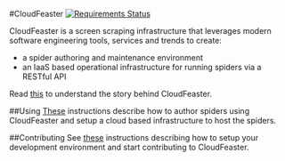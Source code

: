 #CloudFeaster [![Requirements Status](https://requires.io/github/simonsdave/cloudfeaster/requirements.svg?branch=master)](https://requires.io/github/simonsdave/cloudfeaster/requirements/?branch=master)

CloudFeaster is a screen scraping infrastructure that leverages
modern software engineering tools, services and trends to create:

* a spider authoring and maintenance environment
* an IaaS based operational infrastructure for running spiders
via a RESTful API

Read [this](docs/story.md) to understand the story behind CloudFeaster.

##Using
[These](docs/using.md) instructions describe
how to author spiders using CloudFeaster and
setup a cloud based infrastructure to host the spiders.

##Contributing
See [these](docs/contributing.md) instructions
describing how to setup your development environment and
start contributing to CloudFeaster.
